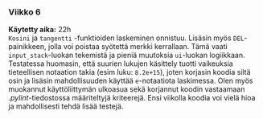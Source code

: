 ### Viikko 6
**Käytetty aika:** 22h  
`Kosini` ja `tangentti` -funktioiden laskeminen onnistuu. Lisäsin myös `DEL`-painikkeen, jolla voi poistaa syötettä merkki kerrallaan. Tämä vaati `input_stack`-luokan tekemistä ja pieniä muutoksia `ui`-luokan logiikkaan. Testatessa huomasin, että suurien lukujen käsittely tuotti vaikeuksia tieteellisen notaation takia (esim luku: `8.2e+15`), joten korjasin koodia siltä osin ja lisäsin mahdollisuuden käyttää `e`-notaatiota laskimessa. Olen myös muokannut käyttöliittymän ulkoasua sekä korjannut koodin vastaamaan *.pylint*-tiedostossa määriteltyjä kriteerejä. Ensi viikolla koodia voi vielä hioa ja mahdollisesti tehdä lisää testejä.